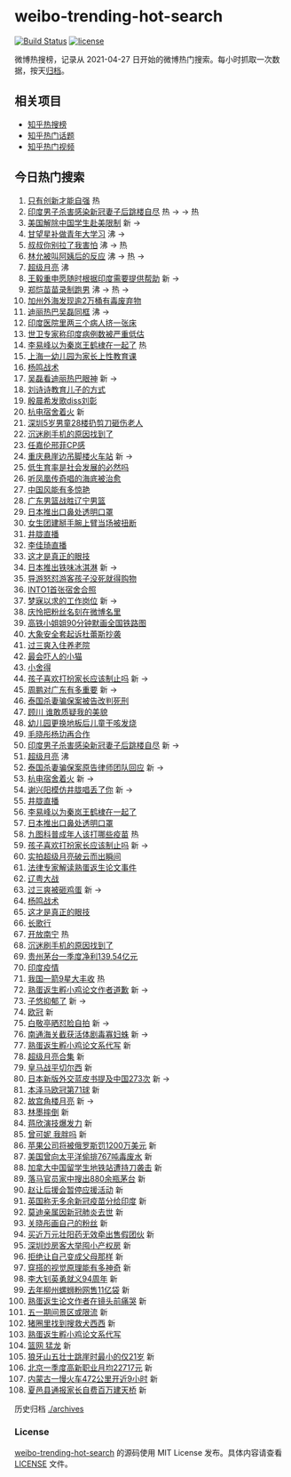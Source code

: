 # weibo-trending-hot-search

[![Build Status](https://github.com/justjavac/weibo-trending-hot-search/workflows/ci/badge.svg?branch=master)](https://github.com/justjavac/weibo-trending-hot-search/actions)
[![license](https://img.shields.io/github/license/justjavac/weibo-trending-hot-search)](https://github.com/justjavac/weibo-trending-hot-search/blob/master/LICENSE)

微博热搜榜，记录从 2021-04-27 日开始的微博热门搜索。每小时抓取一次数据，按天[归档](./archives)。

## 相关项目

- [知乎热搜榜](https://github.com/justjavac/zhihu-trending-top-search)
- [知乎热门话题](https://github.com/justjavac/zhihu-trending-hot-questions)
- [知乎热门视频](https://github.com/justjavac/zhihu-trending-hot-video)

## 今日热门搜索

<!-- BEGIN -->
<!-- 最后更新时间 Wed Apr 28 2021 09:14:22 GMT+0800 (China Standard Time) -->

1. [只有创新才能自强](https://s.weibo.com//weibo?q=%23%E5%8F%AA%E6%9C%89%E5%88%9B%E6%96%B0%E6%89%8D%E8%83%BD%E8%87%AA%E5%BC%BA%23&Refer=new_time)
   热
2. [印度男子杀害感染新冠妻子后跳楼自尽](https://s.weibo.com//weibo?q=%23%E5%8D%B0%E5%BA%A6%E7%94%B7%E5%AD%90%E6%9D%80%E5%AE%B3%E6%84%9F%E6%9F%93%E6%96%B0%E5%86%A0%E5%A6%BB%E5%AD%90%E5%90%8E%E8%B7%B3%E6%A5%BC%E8%87%AA%E5%B0%BD%23&Refer=top)
   热 -> -> 热
3. [美国解除中国学生赴美限制](https://s.weibo.com//weibo?q=%23%E7%BE%8E%E5%9B%BD%E8%A7%A3%E9%99%A4%E4%B8%AD%E5%9B%BD%E5%AD%A6%E7%94%9F%E8%B5%B4%E7%BE%8E%E9%99%90%E5%88%B6%23&Refer=top)
   新 ->
4. [甘望星补做青年大学习](https://s.weibo.com//weibo?q=%23%E7%94%98%E6%9C%9B%E6%98%9F%E8%A1%A5%E5%81%9A%E9%9D%92%E5%B9%B4%E5%A4%A7%E5%AD%A6%E4%B9%A0%23&Refer=top)
   沸 ->
5. [叔叔你别拉了我害怕](https://s.weibo.com//weibo?q=%23%E5%8F%94%E5%8F%94%E4%BD%A0%E5%88%AB%E6%8B%89%E4%BA%86%E6%88%91%E5%AE%B3%E6%80%95%23&Refer=top)
   沸 -> 热
6. [林允被叫阿姨后的反应](https://s.weibo.com//weibo?q=%23%E6%9E%97%E5%85%81%E8%A2%AB%E5%8F%AB%E9%98%BF%E5%A7%A8%E5%90%8E%E7%9A%84%E5%8F%8D%E5%BA%94%23&Refer=top)
   沸 -> 热 ->
7. [超级月亮](https://s.weibo.com//weibo?q=%E8%B6%85%E7%BA%A7%E6%9C%88%E4%BA%AE&Refer=top)
   沸
8. [王毅重申愿随时根据印度需要提供帮助](https://s.weibo.com//weibo?q=%23%E7%8E%8B%E6%AF%85%E9%87%8D%E7%94%B3%E6%84%BF%E9%9A%8F%E6%97%B6%E6%A0%B9%E6%8D%AE%E5%8D%B0%E5%BA%A6%E9%9C%80%E8%A6%81%E6%8F%90%E4%BE%9B%E5%B8%AE%E5%8A%A9%23&Refer=top)
   新 ->
9. [郑恺苗苗录制跑男](https://s.weibo.com//weibo?q=%23%E9%83%91%E6%81%BA%E8%8B%97%E8%8B%97%E5%BD%95%E5%88%B6%E8%B7%91%E7%94%B7%23&Refer=top)
   沸 -> 热 ->
10. [加州外海发现逾2万桶有毒废弃物](https://s.weibo.com//weibo?q=%E5%8A%A0%E5%B7%9E%E5%A4%96%E6%B5%B7%E5%8F%91%E7%8E%B0%E9%80%BE2%E4%B8%87%E6%A1%B6%E6%9C%89%E6%AF%92%E5%BA%9F%E5%BC%83%E7%89%A9&Refer=top)
11. [迪丽热巴吴磊同框](https://s.weibo.com//weibo?q=%23%E8%BF%AA%E4%B8%BD%E7%83%AD%E5%B7%B4%E5%90%B4%E7%A3%8A%E5%90%8C%E6%A1%86%23&Refer=top)
    沸 ->
12. [印度医院里两三个病人挤一张床](https://s.weibo.com//weibo?q=%23%E5%8D%B0%E5%BA%A6%E5%8C%BB%E9%99%A2%E9%87%8C%E4%B8%A4%E4%B8%89%E4%B8%AA%E7%97%85%E4%BA%BA%E6%8C%A4%E4%B8%80%E5%BC%A0%E5%BA%8A%23&Refer=top)
13. [世卫专家称印度病例数被严重低估](https://s.weibo.com//weibo?q=%23%E4%B8%96%E5%8D%AB%E4%B8%93%E5%AE%B6%E7%A7%B0%E5%8D%B0%E5%BA%A6%E7%97%85%E4%BE%8B%E6%95%B0%E8%A2%AB%E4%B8%A5%E9%87%8D%E4%BD%8E%E4%BC%B0%23&Refer=top)
14. [李易峰以为秦岚王鹤棣在一起了](https://s.weibo.com//weibo?q=%E6%9D%8E%E6%98%93%E5%B3%B0%E4%BB%A5%E4%B8%BA%E7%A7%A6%E5%B2%9A%E7%8E%8B%E9%B9%A4%E6%A3%A3%E5%9C%A8%E4%B8%80%E8%B5%B7%E4%BA%86&Refer=top)
    热
15. [上海一幼儿园为家长上性教育课](https://s.weibo.com//weibo?q=%E4%B8%8A%E6%B5%B7%E4%B8%80%E5%B9%BC%E5%84%BF%E5%9B%AD%E4%B8%BA%E5%AE%B6%E9%95%BF%E4%B8%8A%E6%80%A7%E6%95%99%E8%82%B2%E8%AF%BE&Refer=top)
16. [杨鸣战术](https://s.weibo.com//weibo?q=%E6%9D%A8%E9%B8%A3%E6%88%98%E6%9C%AF&Refer=top)
17. [吴磊看迪丽热巴眼神](https://s.weibo.com//weibo?q=%23%E5%90%B4%E7%A3%8A%E7%9C%8B%E8%BF%AA%E4%B8%BD%E7%83%AD%E5%B7%B4%E7%9C%BC%E7%A5%9E%23&Refer=top)
    新 ->
18. [刘诗诗教育儿子的方式](https://s.weibo.com//weibo?q=%23%E5%88%98%E8%AF%97%E8%AF%97%E6%95%99%E8%82%B2%E5%84%BF%E5%AD%90%E7%9A%84%E6%96%B9%E5%BC%8F%23&Refer=top)
19. [殷晨希发歌diss刘彰](https://s.weibo.com//weibo?q=%23%E6%AE%B7%E6%99%A8%E5%B8%8C%E5%8F%91%E6%AD%8Cdiss%E5%88%98%E5%BD%B0%23&Refer=top)
20. [杭电宿舍着火](https://s.weibo.com//weibo?q=%23%E6%9D%AD%E7%94%B5%E5%AE%BF%E8%88%8D%E7%9D%80%E7%81%AB%23&Refer=top)
    新
21. [深圳5岁男童28楼扔剪刀砸伤老人](https://s.weibo.com//weibo?q=%E6%B7%B1%E5%9C%B35%E5%B2%81%E7%94%B7%E7%AB%A528%E6%A5%BC%E6%89%94%E5%89%AA%E5%88%80%E7%A0%B8%E4%BC%A4%E8%80%81%E4%BA%BA&Refer=top)
22. [沉迷刷手机的原因找到了](https://s.weibo.com//weibo?q=%23%E6%B2%89%E8%BF%B7%E5%88%B7%E6%89%8B%E6%9C%BA%E7%9A%84%E5%8E%9F%E5%9B%A0%E6%89%BE%E5%88%B0%E4%BA%86%23&Refer=top)
23. [任嘉伦邢菲CP感](https://s.weibo.com//weibo?q=%23%E4%BB%BB%E5%98%89%E4%BC%A6%E9%82%A2%E8%8F%B2CP%E6%84%9F%23&Refer=top)
24. [重庆悬崖边吊脚楼火车站](https://s.weibo.com//weibo?q=%23%E9%87%8D%E5%BA%86%E6%82%AC%E5%B4%96%E8%BE%B9%E5%90%8A%E8%84%9A%E6%A5%BC%E7%81%AB%E8%BD%A6%E7%AB%99%23&Refer=top)
    新 ->
25. [低生育率是社会发展的必然吗](https://s.weibo.com//weibo?q=%23%E4%BD%8E%E7%94%9F%E8%82%B2%E7%8E%87%E6%98%AF%E7%A4%BE%E4%BC%9A%E5%8F%91%E5%B1%95%E7%9A%84%E5%BF%85%E7%84%B6%E5%90%97%23&Refer=top)
26. [听凤凰传奇唱的海底被治愈](https://s.weibo.com//weibo?q=%23%E5%90%AC%E5%87%A4%E5%87%B0%E4%BC%A0%E5%A5%87%E5%94%B1%E7%9A%84%E6%B5%B7%E5%BA%95%E8%A2%AB%E6%B2%BB%E6%84%88%23&Refer=top)
27. [中国风能有多惊艳](https://s.weibo.com//weibo?q=%23%E4%B8%AD%E5%9B%BD%E9%A3%8E%E8%83%BD%E6%9C%89%E5%A4%9A%E6%83%8A%E8%89%B3%23&Refer=top)
28. [广东男篮战胜辽宁男篮](https://s.weibo.com//weibo?q=%23%E5%B9%BF%E4%B8%9C%E7%94%B7%E7%AF%AE%E6%88%98%E8%83%9C%E8%BE%BD%E5%AE%81%E7%94%B7%E7%AF%AE%23&Refer=top)
29. [日本推出口鼻处透明口罩](https://s.weibo.com//weibo?q=%23%E6%97%A5%E6%9C%AC%E6%8E%A8%E5%87%BA%E5%8F%A3%E9%BC%BB%E5%A4%84%E9%80%8F%E6%98%8E%E5%8F%A3%E7%BD%A9%23&Refer=top)
30. [女生团建掰手腕上臂当场被扭断](https://s.weibo.com//weibo?q=%E5%A5%B3%E7%94%9F%E5%9B%A2%E5%BB%BA%E6%8E%B0%E6%89%8B%E8%85%95%E4%B8%8A%E8%87%82%E5%BD%93%E5%9C%BA%E8%A2%AB%E6%89%AD%E6%96%AD&Refer=top)
31. [井胧直播](https://s.weibo.com//weibo?q=%E4%BA%95%E8%83%A7%E7%9B%B4%E6%92%AD&Refer=top)
32. [李佳琦直播](https://s.weibo.com//weibo?q=%E6%9D%8E%E4%BD%B3%E7%90%A6%E7%9B%B4%E6%92%AD&Refer=top)
33. [这才是真正的眼技](https://s.weibo.com//weibo?q=%23%E8%BF%99%E6%89%8D%E6%98%AF%E7%9C%9F%E6%AD%A3%E7%9A%84%E7%9C%BC%E6%8A%80%23&Refer=top)
34. [日本推出铁味冰淇淋](https://s.weibo.com//weibo?q=%23%E6%97%A5%E6%9C%AC%E6%8E%A8%E5%87%BA%E9%93%81%E5%91%B3%E5%86%B0%E6%B7%87%E6%B7%8B%23&Refer=top)
    新 ->
35. [导游怒怼游客孩子没死就得购物](https://s.weibo.com//weibo?q=%23%E5%AF%BC%E6%B8%B8%E6%80%92%E6%80%BC%E6%B8%B8%E5%AE%A2%E5%AD%A9%E5%AD%90%E6%B2%A1%E6%AD%BB%E5%B0%B1%E5%BE%97%E8%B4%AD%E7%89%A9%23&Refer=top)
36. [INTO1首张宿舍合照](https://s.weibo.com//weibo?q=%23INTO1%E9%A6%96%E5%BC%A0%E5%AE%BF%E8%88%8D%E5%90%88%E7%85%A7%23&Refer=top)
37. [梦寐以求的工作岗位](https://s.weibo.com//weibo?q=%E6%A2%A6%E5%AF%90%E4%BB%A5%E6%B1%82%E7%9A%84%E5%B7%A5%E4%BD%9C%E5%B2%97%E4%BD%8D&Refer=top)
    新 ->
38. [庆怜把粉丝名刻在微博名里](https://s.weibo.com//weibo?q=%23%E5%BA%86%E6%80%9C%E6%8A%8A%E7%B2%89%E4%B8%9D%E5%90%8D%E5%88%BB%E5%9C%A8%E5%BE%AE%E5%8D%9A%E5%90%8D%E9%87%8C%23&Refer=top)
39. [高铁小姐姐90分钟默画全国铁路图](https://s.weibo.com//weibo?q=%23%E9%AB%98%E9%93%81%E5%B0%8F%E5%A7%90%E5%A7%9090%E5%88%86%E9%92%9F%E9%BB%98%E7%94%BB%E5%85%A8%E5%9B%BD%E9%93%81%E8%B7%AF%E5%9B%BE%23&Refer=top)
40. [大象安全套起诉杜蕾斯抄袭](https://s.weibo.com//weibo?q=%23%E5%A4%A7%E8%B1%A1%E5%AE%89%E5%85%A8%E5%A5%97%E8%B5%B7%E8%AF%89%E6%9D%9C%E8%95%BE%E6%96%AF%E6%8A%84%E8%A2%AD%23&Refer=top)
41. [过三爽入住养老院](https://s.weibo.com//weibo?q=%23%E8%BF%87%E4%B8%89%E7%88%BD%E5%85%A5%E4%BD%8F%E5%85%BB%E8%80%81%E9%99%A2%23&Refer=top)
42. [最会吓人的小猫](https://s.weibo.com//weibo?q=%23%E6%9C%80%E4%BC%9A%E5%90%93%E4%BA%BA%E7%9A%84%E5%B0%8F%E7%8C%AB%23&Refer=top)
43. [小舍得](https://s.weibo.com//weibo?q=%E5%B0%8F%E8%88%8D%E5%BE%97&Refer=top)
44. [孩子喜欢打扮家长应该制止吗](https://s.weibo.com//weibo?q=%23%E5%AD%A9%E5%AD%90%E5%96%9C%E6%AC%A2%E6%89%93%E6%89%AE%E5%AE%B6%E9%95%BF%E5%BA%94%E8%AF%A5%E5%88%B6%E6%AD%A2%E5%90%97%23&Refer=top)
    新 ->
45. [周鹏对广东有多重要](https://s.weibo.com//weibo?q=%E5%91%A8%E9%B9%8F%E5%AF%B9%E5%B9%BF%E4%B8%9C%E6%9C%89%E5%A4%9A%E9%87%8D%E8%A6%81&Refer=top)
    新 ->
46. [泰国杀妻骗保案被告改判死刑](https://s.weibo.com//weibo?q=%23%E6%B3%B0%E5%9B%BD%E6%9D%80%E5%A6%BB%E9%AA%97%E4%BF%9D%E6%A1%88%E8%A2%AB%E5%91%8A%E6%94%B9%E5%88%A4%E6%AD%BB%E5%88%91%23&Refer=top)
47. [顾川 谁敢质疑我的美貌](https://s.weibo.com//weibo?q=%E9%A1%BE%E5%B7%9D%20%E8%B0%81%E6%95%A2%E8%B4%A8%E7%96%91%E6%88%91%E7%9A%84%E7%BE%8E%E8%B2%8C&Refer=top)
48. [幼儿园更换地板后儿童干咳发烧](https://s.weibo.com//weibo?q=%23%E5%B9%BC%E5%84%BF%E5%9B%AD%E6%9B%B4%E6%8D%A2%E5%9C%B0%E6%9D%BF%E5%90%8E%E5%84%BF%E7%AB%A5%E5%B9%B2%E5%92%B3%E5%8F%91%E7%83%A7%23&Refer=top)
49. [毛晓彤杨玏再合作](https://s.weibo.com//weibo?q=%23%E6%AF%9B%E6%99%93%E5%BD%A4%E6%9D%A8%E7%8E%8F%E5%86%8D%E5%90%88%E4%BD%9C%23&Refer=top)
50. [印度男子杀害感染新冠妻子后跳楼自尽](https://s.weibo.com//weibo?q=%E5%8D%B0%E5%BA%A6%E7%94%B7%E5%AD%90%E6%9D%80%E5%AE%B3%E6%84%9F%E6%9F%93%E6%96%B0%E5%86%A0%E5%A6%BB%E5%AD%90%E5%90%8E%E8%B7%B3%E6%A5%BC%E8%87%AA%E5%B0%BD&Refer=top)
    新 ->
51. [超级月亮](https://s.weibo.com//weibo?q=%23%E8%B6%85%E7%BA%A7%E6%9C%88%E4%BA%AE%23&Refer=top)
    沸
52. [泰国杀妻骗保案原告律师团队回应](https://s.weibo.com//weibo?q=%23%E6%B3%B0%E5%9B%BD%E6%9D%80%E5%A6%BB%E9%AA%97%E4%BF%9D%E6%A1%88%E5%8E%9F%E5%91%8A%E5%BE%8B%E5%B8%88%E5%9B%A2%E9%98%9F%E5%9B%9E%E5%BA%94%23&Refer=top)
    新 ->
53. [杭电宿舍着火](https://s.weibo.com//weibo?q=%E6%9D%AD%E7%94%B5%E5%AE%BF%E8%88%8D%E7%9D%80%E7%81%AB&Refer=top)
    新 ->
54. [谢兴阳模仿井胧唱丢了你](https://s.weibo.com//weibo?q=%E8%B0%A2%E5%85%B4%E9%98%B3%E6%A8%A1%E4%BB%BF%E4%BA%95%E8%83%A7%E5%94%B1%E4%B8%A2%E4%BA%86%E4%BD%A0&Refer=top)
    新 ->
55. [井胧直播](https://s.weibo.com//weibo?q=%23%E4%BA%95%E8%83%A7%E7%9B%B4%E6%92%AD%23&Refer=top)
56. [李易峰以为秦岚王鹤棣在一起了](https://s.weibo.com//weibo?q=%23%E6%9D%8E%E6%98%93%E5%B3%B0%E4%BB%A5%E4%B8%BA%E7%A7%A6%E5%B2%9A%E7%8E%8B%E9%B9%A4%E6%A3%A3%E5%9C%A8%E4%B8%80%E8%B5%B7%E4%BA%86%23&Refer=top)
57. [日本推出口鼻处透明口罩](https://s.weibo.com//weibo?q=%E6%97%A5%E6%9C%AC%E6%8E%A8%E5%87%BA%E5%8F%A3%E9%BC%BB%E5%A4%84%E9%80%8F%E6%98%8E%E5%8F%A3%E7%BD%A9&Refer=top)
58. [九图科普成年人该打哪些疫苗](https://s.weibo.com//weibo?q=%23%E4%B9%9D%E5%9B%BE%E7%A7%91%E6%99%AE%E6%88%90%E5%B9%B4%E4%BA%BA%E8%AF%A5%E6%89%93%E5%93%AA%E4%BA%9B%E7%96%AB%E8%8B%97%23&Refer=new_time)
    热
59. [孩子喜欢打扮家长应该制止吗](https://s.weibo.com//weibo?q=%E5%AD%A9%E5%AD%90%E5%96%9C%E6%AC%A2%E6%89%93%E6%89%AE%E5%AE%B6%E9%95%BF%E5%BA%94%E8%AF%A5%E5%88%B6%E6%AD%A2%E5%90%97&Refer=top)
    新 ->
60. [实拍超级月亮破云而出瞬间](https://s.weibo.com//weibo?q=%23%E5%AE%9E%E6%8B%8D%E8%B6%85%E7%BA%A7%E6%9C%88%E4%BA%AE%E7%A0%B4%E4%BA%91%E8%80%8C%E5%87%BA%E7%9E%AC%E9%97%B4%23&Refer=top)
61. [法律专家解读熟蛋返生论文事件](https://s.weibo.com//weibo?q=%23%E6%B3%95%E5%BE%8B%E4%B8%93%E5%AE%B6%E8%A7%A3%E8%AF%BB%E7%86%9F%E8%9B%8B%E8%BF%94%E7%94%9F%E8%AE%BA%E6%96%87%E4%BA%8B%E4%BB%B6%23&Refer=top)
62. [辽粤大战](https://s.weibo.com//weibo?q=%23%E8%BE%BD%E7%B2%A4%E5%A4%A7%E6%88%98%23&Refer=top)
63. [过三爽被砸鸡蛋](https://s.weibo.com//weibo?q=%E8%BF%87%E4%B8%89%E7%88%BD%E8%A2%AB%E7%A0%B8%E9%B8%A1%E8%9B%8B&Refer=top)
    新 ->
64. [杨鸣战术](https://s.weibo.com//weibo?q=%23%E6%9D%A8%E9%B8%A3%E6%88%98%E6%9C%AF%23&Refer=top)
65. [这才是真正的眼技](https://s.weibo.com//weibo?q=%E8%BF%99%E6%89%8D%E6%98%AF%E7%9C%9F%E6%AD%A3%E7%9A%84%E7%9C%BC%E6%8A%80&Refer=top)
66. [长歌行](https://s.weibo.com//weibo?q=%E9%95%BF%E6%AD%8C%E8%A1%8C&Refer=top)
67. [开放南宁](https://s.weibo.com//weibo?q=%23%E5%BC%80%E6%94%BE%E5%8D%97%E5%AE%81%23&Refer=new_time)
    热
68. [沉迷刷手机的原因找到了](https://s.weibo.com//weibo?q=%E6%B2%89%E8%BF%B7%E5%88%B7%E6%89%8B%E6%9C%BA%E7%9A%84%E5%8E%9F%E5%9B%A0%E6%89%BE%E5%88%B0%E4%BA%86&Refer=top)
69. [贵州茅台一季度净利139.54亿元](https://s.weibo.com//weibo?q=%E8%B4%B5%E5%B7%9E%E8%8C%85%E5%8F%B0%E4%B8%80%E5%AD%A3%E5%BA%A6%E5%87%80%E5%88%A9139.54%E4%BA%BF%E5%85%83&Refer=top)
70. [印度疫情](https://s.weibo.com//weibo?q=%E5%8D%B0%E5%BA%A6%E7%96%AB%E6%83%85&Refer=top)
71. [我国一箭9星大丰收](https://s.weibo.com//weibo?q=%23%E6%88%91%E5%9B%BD%E4%B8%80%E7%AE%AD9%E6%98%9F%E5%A4%A7%E4%B8%B0%E6%94%B6%23&Refer=new_time)
    热
72. [熟蛋返生孵小鸡论文作者道歉](https://s.weibo.com//weibo?q=%23%E7%86%9F%E8%9B%8B%E8%BF%94%E7%94%9F%E5%AD%B5%E5%B0%8F%E9%B8%A1%E8%AE%BA%E6%96%87%E4%BD%9C%E8%80%85%E9%81%93%E6%AD%89%23&Refer=top)
    新 ->
73. [子悠抑郁了](https://s.weibo.com//weibo?q=%23%E5%AD%90%E6%82%A0%E6%8A%91%E9%83%81%E4%BA%86%23&Refer=top)
    新 ->
74. [欧冠](https://s.weibo.com//weibo?q=%E6%AC%A7%E5%86%A0&Refer=top) 新
75. [白敬亭晒怼脸自拍](https://s.weibo.com//weibo?q=%E7%99%BD%E6%95%AC%E4%BA%AD%E6%99%92%E6%80%BC%E8%84%B8%E8%87%AA%E6%8B%8D&Refer=top)
    新 ->
76. [南通海关截获活体剧毒寡妇蛛](https://s.weibo.com//weibo?q=%23%E5%8D%97%E9%80%9A%E6%B5%B7%E5%85%B3%E6%88%AA%E8%8E%B7%E6%B4%BB%E4%BD%93%E5%89%A7%E6%AF%92%E5%AF%A1%E5%A6%87%E8%9B%9B%23&Refer=top)
    新 ->
77. [熟蛋返生孵小鸡论文系代写](https://s.weibo.com//weibo?q=%E7%86%9F%E8%9B%8B%E8%BF%94%E7%94%9F%E5%AD%B5%E5%B0%8F%E9%B8%A1%E8%AE%BA%E6%96%87%E7%B3%BB%E4%BB%A3%E5%86%99&Refer=top)
    新
78. [超级月亮合集](https://s.weibo.com//weibo?q=%23%E8%B6%85%E7%BA%A7%E6%9C%88%E4%BA%AE%E5%90%88%E9%9B%86%23&Refer=top)
    新
79. [皇马战平切尔西](https://s.weibo.com//weibo?q=%E7%9A%87%E9%A9%AC%E6%88%98%E5%B9%B3%E5%88%87%E5%B0%94%E8%A5%BF&Refer=top)
    新
80. [日本新版外交蓝皮书提及中国273次](https://s.weibo.com//weibo?q=%23%E6%97%A5%E6%9C%AC%E6%96%B0%E7%89%88%E5%A4%96%E4%BA%A4%E8%93%9D%E7%9A%AE%E4%B9%A6%E6%8F%90%E5%8F%8A%E4%B8%AD%E5%9B%BD273%E6%AC%A1%23&Refer=top)
    新 ->
81. [本泽马欧冠第71球](https://s.weibo.com//weibo?q=%E6%9C%AC%E6%B3%BD%E9%A9%AC%E6%AC%A7%E5%86%A0%E7%AC%AC71%E7%90%83&Refer=top)
    新
82. [故宫角楼月亮](https://s.weibo.com//weibo?q=%E6%95%85%E5%AE%AB%E8%A7%92%E6%A5%BC%E6%9C%88%E4%BA%AE&Refer=top)
    新 ->
83. [林墨摔倒](https://s.weibo.com//weibo?q=%23%E6%9E%97%E5%A2%A8%E6%91%94%E5%80%92%23&Refer=top)
    新
84. [蒋欣演技爆发力](https://s.weibo.com//weibo?q=%E8%92%8B%E6%AC%A3%E6%BC%94%E6%8A%80%E7%88%86%E5%8F%91%E5%8A%9B&Refer=top)
    新
85. [曾可妮 我胖吗](https://s.weibo.com//weibo?q=%E6%9B%BE%E5%8F%AF%E5%A6%AE%20%E6%88%91%E8%83%96%E5%90%97&Refer=top)
    新
86. [苹果公司将被俄罗斯罚1200万美元](https://s.weibo.com//weibo?q=%E8%8B%B9%E6%9E%9C%E5%85%AC%E5%8F%B8%E5%B0%86%E8%A2%AB%E4%BF%84%E7%BD%97%E6%96%AF%E7%BD%9A1200%E4%B8%87%E7%BE%8E%E5%85%83&Refer=top)
    新
87. [美国曾向太平洋偷排767吨毒废水](https://s.weibo.com//weibo?q=%23%E7%BE%8E%E5%9B%BD%E6%9B%BE%E5%90%91%E5%A4%AA%E5%B9%B3%E6%B4%8B%E5%81%B7%E6%8E%92767%E5%90%A8%E6%AF%92%E5%BA%9F%E6%B0%B4%23&Refer=top)
    新
88. [加拿大中国留学生地铁站遭持刀袭击](https://s.weibo.com//weibo?q=%E5%8A%A0%E6%8B%BF%E5%A4%A7%E4%B8%AD%E5%9B%BD%E7%95%99%E5%AD%A6%E7%94%9F%E5%9C%B0%E9%93%81%E7%AB%99%E9%81%AD%E6%8C%81%E5%88%80%E8%A2%AD%E5%87%BB&Refer=top)
    新
89. [落马官员家中搜出880余瓶茅台](https://s.weibo.com//weibo?q=%23%E8%90%BD%E9%A9%AC%E5%AE%98%E5%91%98%E5%AE%B6%E4%B8%AD%E6%90%9C%E5%87%BA880%E4%BD%99%E7%93%B6%E8%8C%85%E5%8F%B0%23&Refer=top)
    新
90. [赵让后援会暂停应援活动](https://s.weibo.com//weibo?q=%E8%B5%B5%E8%AE%A9%E5%90%8E%E6%8F%B4%E4%BC%9A%E6%9A%82%E5%81%9C%E5%BA%94%E6%8F%B4%E6%B4%BB%E5%8A%A8&Refer=top)
    新
91. [英国称无多余新冠疫苗分给印度](https://s.weibo.com//weibo?q=%23%E8%8B%B1%E5%9B%BD%E7%A7%B0%E6%97%A0%E5%A4%9A%E4%BD%99%E6%96%B0%E5%86%A0%E7%96%AB%E8%8B%97%E5%88%86%E7%BB%99%E5%8D%B0%E5%BA%A6%23&Refer=top)
    新
92. [莫迪亲属因新冠肺炎去世](https://s.weibo.com//weibo?q=%E8%8E%AB%E8%BF%AA%E4%BA%B2%E5%B1%9E%E5%9B%A0%E6%96%B0%E5%86%A0%E8%82%BA%E7%82%8E%E5%8E%BB%E4%B8%96&Refer=top)
    新
93. [关晓彤画自己的粉丝](https://s.weibo.com//weibo?q=%23%E5%85%B3%E6%99%93%E5%BD%A4%E7%94%BB%E8%87%AA%E5%B7%B1%E7%9A%84%E7%B2%89%E4%B8%9D%23&Refer=top)
    新
94. [买近万元壮阳药无效牵出售假团伙](https://s.weibo.com//weibo?q=%E4%B9%B0%E8%BF%91%E4%B8%87%E5%85%83%E5%A3%AE%E9%98%B3%E8%8D%AF%E6%97%A0%E6%95%88%E7%89%B5%E5%87%BA%E5%94%AE%E5%81%87%E5%9B%A2%E4%BC%99&Refer=top)
    新
95. [深圳炒房客大举囤小产权房](https://s.weibo.com//weibo?q=%23%E6%B7%B1%E5%9C%B3%E7%82%92%E6%88%BF%E5%AE%A2%E5%A4%A7%E4%B8%BE%E5%9B%A4%E5%B0%8F%E4%BA%A7%E6%9D%83%E6%88%BF%23&Refer=top)
    新
96. [拒绝让自己变成父母那样](https://s.weibo.com//weibo?q=%23%E6%8B%92%E7%BB%9D%E8%AE%A9%E8%87%AA%E5%B7%B1%E5%8F%98%E6%88%90%E7%88%B6%E6%AF%8D%E9%82%A3%E6%A0%B7%23&Refer=top)
    新
97. [穿搭的视觉原理能有多神奇](https://s.weibo.com//weibo?q=%E7%A9%BF%E6%90%AD%E7%9A%84%E8%A7%86%E8%A7%89%E5%8E%9F%E7%90%86%E8%83%BD%E6%9C%89%E5%A4%9A%E7%A5%9E%E5%A5%87&Refer=top)
    新
98. [李大钊英勇就义94周年](https://s.weibo.com//weibo?q=%23%E6%9D%8E%E5%A4%A7%E9%92%8A%E8%8B%B1%E5%8B%87%E5%B0%B1%E4%B9%8994%E5%91%A8%E5%B9%B4%23&Refer=top)
    新
99. [去年柳州螺蛳粉网售11亿袋](https://s.weibo.com//weibo?q=%23%E5%8E%BB%E5%B9%B4%E6%9F%B3%E5%B7%9E%E8%9E%BA%E8%9B%B3%E7%B2%89%E7%BD%91%E5%94%AE11%E4%BA%BF%E8%A2%8B%23&Refer=top)
    新
100. [熟蛋返生论文作者在镜头前痛哭](https://s.weibo.com//weibo?q=%E7%86%9F%E8%9B%8B%E8%BF%94%E7%94%9F%E8%AE%BA%E6%96%87%E4%BD%9C%E8%80%85%E5%9C%A8%E9%95%9C%E5%A4%B4%E5%89%8D%E7%97%9B%E5%93%AD&Refer=top)
     新
101. [五一期间景区或限流](https://s.weibo.com//weibo?q=%23%E4%BA%94%E4%B8%80%E6%9C%9F%E9%97%B4%E6%99%AF%E5%8C%BA%E6%88%96%E9%99%90%E6%B5%81%23&Refer=top)
     新
102. [猪圈里找到搜救犬西西](https://s.weibo.com//weibo?q=%E7%8C%AA%E5%9C%88%E9%87%8C%E6%89%BE%E5%88%B0%E6%90%9C%E6%95%91%E7%8A%AC%E8%A5%BF%E8%A5%BF&Refer=top)
     新
103. [熟蛋返生孵小鸡论文系代写](https://s.weibo.com//weibo?q=%23%E7%86%9F%E8%9B%8B%E8%BF%94%E7%94%9F%E5%AD%B5%E5%B0%8F%E9%B8%A1%E8%AE%BA%E6%96%87%E7%B3%BB%E4%BB%A3%E5%86%99%23&Refer=top)
104. [篮网 猛龙](https://s.weibo.com//weibo?q=%E7%AF%AE%E7%BD%91%20%E7%8C%9B%E9%BE%99&Refer=top)
     新
105. [狼牙山五壮士跳崖时最小的仅21岁](https://s.weibo.com//weibo?q=%23%E7%8B%BC%E7%89%99%E5%B1%B1%E4%BA%94%E5%A3%AE%E5%A3%AB%E8%B7%B3%E5%B4%96%E6%97%B6%E6%9C%80%E5%B0%8F%E7%9A%84%E4%BB%8521%E5%B2%81%23&Refer=top)
     新
106. [北京一季度高新职业月均22717元](https://s.weibo.com//weibo?q=%23%E5%8C%97%E4%BA%AC%E4%B8%80%E5%AD%A3%E5%BA%A6%E9%AB%98%E6%96%B0%E8%81%8C%E4%B8%9A%E6%9C%88%E5%9D%8722717%E5%85%83%23&Refer=top)
     新
107. [内蒙古一慢火车472公里开近9小时](https://s.weibo.com//weibo?q=%E5%86%85%E8%92%99%E5%8F%A4%E4%B8%80%E6%85%A2%E7%81%AB%E8%BD%A6472%E5%85%AC%E9%87%8C%E5%BC%80%E8%BF%919%E5%B0%8F%E6%97%B6&Refer=top)
     新
108. [夏邑县通报家长自费百万建天桥](https://s.weibo.com//weibo?q=%E5%A4%8F%E9%82%91%E5%8E%BF%E9%80%9A%E6%8A%A5%E5%AE%B6%E9%95%BF%E8%87%AA%E8%B4%B9%E7%99%BE%E4%B8%87%E5%BB%BA%E5%A4%A9%E6%A1%A5&Refer=top)
     新

<!-- END -->

历史归档 [./archives](./archives)

### License

[weibo-trending-hot-search](https://github.com/justjavac/weibo-trending-hot-search)
的源码使用 MIT License 发布。具体内容请查看 [LICENSE](./LICENSE) 文件。
